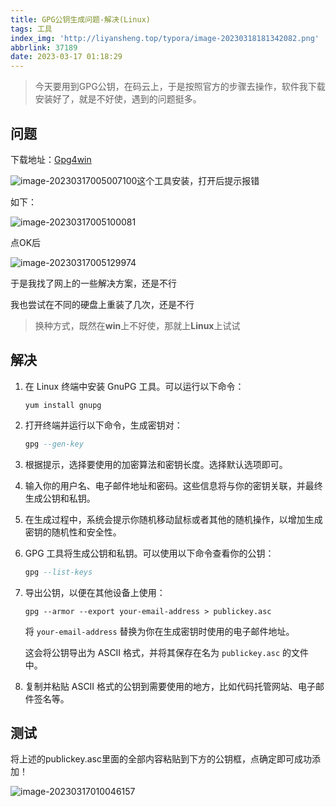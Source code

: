 ```yaml
---
title: GPG公钥生成问题-解决(Linux)
tags: 工具
index_img: 'http://liyansheng.top/typora/image-20230318181342082.png'
abbrlink: 37189
date: 2023-03-17 01:18:29
---
```

> 今天要用到GPG公钥，在码云上，于是按照官方的步骤去操作，软件我下载安装好了，就是不好使，遇到的问题挺多。

## 问题

下载地址：[Gpg4win](https://gpg4win.org/)

![image-20230317005007100](http://liyansheng.top/typora/image-20230317005007100.png)这个工具安装，打开后提示报错

如下：

![image-20230317005100081](http://liyansheng.top/typora/image-20230317005100081.png)

点OK后

![image-20230317005129974](http://liyansheng.top/typora/image-20230317005129974.png)

于是我找了网上的一些解决方案，还是不行

我也尝试在不同的硬盘上重装了几次，还是不行

> 换种方式，既然在**win**上不好使，那就上**Linux**上试试

## 解决

1. 在 Linux 终端中安装 GnuPG 工具。可以运行以下命令：

    ```routeros
    yum install gnupg 
    ```

2. 打开终端并运行以下命令，生成密钥对：

    ```ada
    gpg --gen-key
    ```

3. 根据提示，选择要使用的加密算法和密钥长度。选择默认选项即可。

4. 输入你的用户名、电子邮件地址和密码。这些信息将与你的密钥关联，并最终生成公钥和私钥。

5. 在生成过程中，系统会提示你随机移动鼠标或者其他的随机操作，以增加生成密钥的随机性和安全性。

6. GPG 工具将生成公钥和私钥。可以使用以下命令查看你的公钥：

    ```ada
    gpg --list-keys
    ```

7. 导出公钥，以便在其他设备上使用：

    ```stylus
    gpg --armor --export your-email-address > publickey.asc
    ```

    将 `your-email-address` 替换为你在生成密钥时使用的电子邮件地址。

    这会将公钥导出为 ASCII 格式，并将其保存在名为 `publickey.asc` 的文件中。

8. 复制并粘贴 ASCII 格式的公钥到需要使用的地方，比如代码托管网站、电子邮件签名等。

## 测试

将上述的publickey.asc里面的全部内容粘贴到下方的公钥框，点确定即可成功添加！

![image-20230317010046157](http://liyansheng.top/typora/image-20230317010046157.png)




